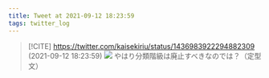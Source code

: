 ```yaml
---
title: Tweet at 2021-09-12 18:23:59
tags: twitter_log
---
```


> [!CITE] https://twitter.com/kaisekiriu/status/1436983922294882309 (2021-09-12 18:23:59)
> ![](https://twitter.com/kaisekiriu/status/1436983922294882309)
> やはり分類階級は廃止すべきなのでは？（定型文）

